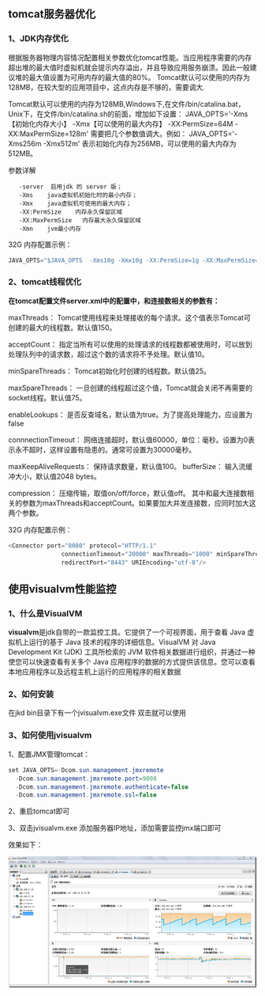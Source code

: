 ## **tomcat服务器优化**



### 1、**JDK内存优化**

根据服务器物理内容情况配置相关参数优化tomcat性能。当应用程序需要的内存超出堆的最大值时虚拟机就会提示内存溢出，并且导致应用服务崩溃。因此一般建议堆的最大值设置为可用内存的最大值的80%。 Tomcat默认可以使用的内存为128MB，在较大型的应用项目中，这点内存是不够的，需要调大.

Tomcat默认可以使用的内存为128MB,Windows下,在文件/bin/catalina.bat，Unix下，在文件/bin/catalina.sh的前面，增加如下设置： JAVA_OPTS='-Xms【初始化内存大小】 -Xmx【可以使用的最大内存】 -XX:PermSize=64M -XX:MaxPermSize=128m' 需要把几个参数值调大。例如： JAVA_OPTS='-Xms256m -Xmx512m' 表示初始化内存为256MB，可以使用的最大内存为512MB。

参数详解 

```
   -server  启用jdk 的 server 版；
   -Xms    java虚拟机初始化时的最小内存；
   -Xmx    java虚拟机可使用的最大内存；
   -XX:PermSize    内存永久保留区域
   -XX:MaxPermSize   内存最大永久保留区域 
   -Xmn    jvm最小内存
```

32G 内存配置示例：

```java
JAVA_OPTS="$JAVA_OPTS  -Xms10g -Xmx10g -XX:PermSize=1g -XX:MaxPermSize=2g -Xshare:off -Xmn1024m
```



### 2、**tomcat线程优化**

**在tomcat配置文件server.xml中的配置中，和连接数相关的参数有：**

maxThreads： Tomcat使用线程来处理接收的每个请求。这个值表示Tomcat可创建的最大的线程数。默认值150。

acceptCount： 指定当所有可以使用的处理请求的线程数都被使用时，可以放到处理队列中的请求数，超过这个数的请求将不予处理。默认值10。

minSpareThreads： Tomcat初始化时创建的线程数。默认值25。

maxSpareThreads： 一旦创建的线程超过这个值，Tomcat就会关闭不再需要的socket线程。默认值75。

enableLookups： 是否反查域名，默认值为true。为了提高处理能力，应设置为false

connnectionTimeout： 网络连接超时，默认值60000，单位：毫秒。设置为0表示永不超时，这样设置有隐患的。通常可设置为30000毫秒。

maxKeepAliveRequests： 保持请求数量，默认值100。 bufferSize： 输入流缓冲大小，默认值2048 bytes。

compression： 压缩传输，取值on/off/force，默认值off。 其中和最大连接数相关的参数为maxThreads和acceptCount。如果要加大并发连接数，应同时加大这两个参数。

32G 内存配置示例：

```java
<Connector port="8080" protocol="HTTP/1.1"
               connectionTimeout="20000" maxThreads="1000" minSpareThreads="60" maxSpareThreads="600"  acceptCount="120"  
               redirectPort="8443" URIEncoding="utf-8"/>
```


## **使用visualvm性能监控**

### 1、**什么是VisualVM**

**visualvm**是jdk自带的一款监控工具。它提供了一个可视界面，用于查看 Java 虚拟机上运行的基于 Java 技术的程序的详细信息。VisualVM 对 Java Development Kit (JDK) 工具所检索的 JVM 软件相关数据进行组织，并通过一种使您可以快速查看有关多个 Java 应用程序的数据的方式提供该信息。您可以查看本地应用程序以及远程主机上运行的应用程序的相关数据

### 2、**如何安装**

在jkd bin目录下有一个jvisualvm.exe文件 双击就可以使用

### 3、**如何使用jvisualvm**

1、配置JMX管理tomcat：

```java
set JAVA_OPTS=-Dcom.sun.management.jmxremote 
  -Dcom.sun.management.jmxremote.port=9008 
  -Dcom.sun.management.jmxremote.authenticate=false 
  -Dcom.sun.management.jmxremote.ssl=false
```

2、重启tomcat即可

3、双击jvisualvm.exe 添加服务器IP地址，添加需要监控jmx端口即可

效果如下：

![331425-20160411163115113-1750192772](./img/331425-20160411163115113-1750192772.png)